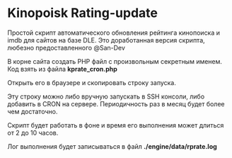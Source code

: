 # Kinopoisk Rating-update
Простой скрипт автоматического обновления рейтинга кинопоиска и imdb для сайтов на базе DLE. Это доработанная версия скрипта, любезно предоставленного @San-Dev

В корне сайта создать PHP файл с произвольным секретным именем. Код взять из файла **kprate_cron.php**

Открыть его в браузере и скопировать строку запуска.

Эту строку можно либо вручную запускать в SSH консоли, либо добавить в CRON на сервере. Периодичность раз в месяц будет более чем достаточно.


Скрипт будет работать в фоне и время его выполнения может длиться от 2 до 10 часов.

Лог выполнения будет записываться в файл **./engine/data/rprate.log**

